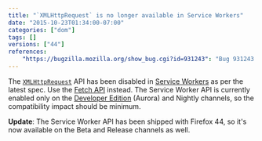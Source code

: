 ```yaml
---
title: "`XMLHttpRequest` is no longer available in Service Workers"
date: "2015-10-23T01:34:00-07:00"
categories: ["dom"]
tags: []
versions: ["44"]
references:
    "https://bugzilla.mozilla.org/show_bug.cgi?id=931243": "Bug 931243 - XMLHttpRequest should be disabled on ServiceWorkers"
---
```

The [`XMLHttpRequest`](https://developer.mozilla.org/en-US/docs/Web/API/XMLHttpRequest) API has been disabled in [Service Workers](https://developer.mozilla.org/en-US/docs/Web/API/Service_Worker_API) as per the latest spec. Use the [Fetch API](https://developer.mozilla.org/en-US/docs/Web/API/Fetch_API) instead. The Service Worker API is currently enabled only on the [Developer Edition](https://www.mozilla.org/en-US/firefox/developer/) (Aurora) and Nightly channels, so the compatibility impact should be minimum.

**Update**: The Service Worker API has been shipped with Firefox 44, so it's now available on the Beta and Release channels as well.
